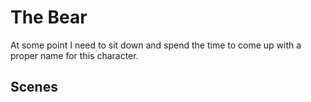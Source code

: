 # The Bear

At some point I need to sit down and spend the time to come up with a proper name for this character.

## Scenes

